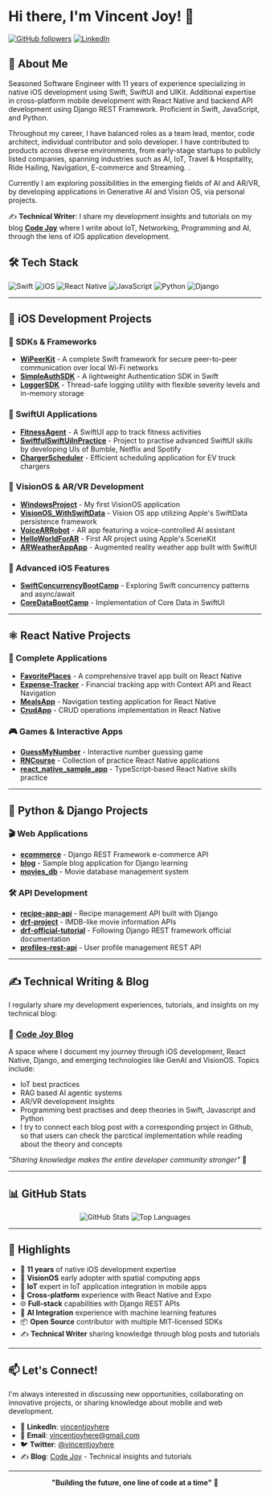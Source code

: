 # Hi there, I'm Vincent Joy! 👋

[![GitHub followers](https://img.shields.io/github/followers/vincentjoy?label=Follow&style=social)](https://github.com/vincentjoy)
[![LinkedIn](https://img.shields.io/badge/LinkedIn-Connect-blue)](https://www.linkedin.com/in/vincentjoyhere/)

## 🚀 About Me

Seasoned Software Engineer with 11 years of experience specializing in native iOS development using Swift, SwiftUI and UIKit. Additional expertise in cross-platform mobile development with React Native and backend API development using Django REST Framework. Proficient in Swift, JavaScript, and Python.

Throughout my career, I have balanced roles as a team lead, mentor, code architect, individual contributor and solo developer. I have contributed to products across diverse environments, from early-stage startups to publicly listed companies, spanning industries such as AI, IoT, Travel & Hospitality, Ride Hailing, Navigation, E-commerce and Streaming. .

Currently I am exploring possibilities in the emerging fields of AI and AR/VR, by developing applications in Generative AI and Vision OS, via personal projects.

✍️ **Technical Writer**: I share my development insights and tutorials on my blog **[Code Joy](https://code-joy.hashnode.dev)** where I write about IoT, Networking, Programming and AI, through the lens of iOS application development.

## 🛠️ Tech Stack

![Swift](https://img.shields.io/badge/Swift-FA7343?style=for-the-badge&logo=swift&logoColor=white)
![iOS](https://img.shields.io/badge/iOS-000000?style=for-the-badge&logo=ios&logoColor=white)
![React Native](https://img.shields.io/badge/React_Native-20232A?style=for-the-badge&logo=react&logoColor=61DAFB)
![JavaScript](https://img.shields.io/badge/JavaScript-F7DF1E?style=for-the-badge&logo=javascript&logoColor=black)
![Python](https://img.shields.io/badge/Python-3776AB?style=for-the-badge&logo=python&logoColor=white)
![Django](https://img.shields.io/badge/Django-092E20?style=for-the-badge&logo=django&logoColor=white)

---

## 📱 iOS Development Projects

### 🔧 SDKs & Frameworks
- **[WiPeerKit](https://github.com/vincentjoy/WiPeerKit)** - A complete Swift framework for secure peer-to-peer communication over local Wi-Fi networks
- **[SimpleAuthSDK](https://github.com/vincentjoy/SimpleAuthSDK)** - A lightweight Authentication SDK in Swift
- **[LoggerSDK](https://github.com/vincentjoy/LoggerSDK)** - Thread-safe logging utility with flexible severity levels and in-memory storage

### 🎨 SwiftUI Applications
- **[FitnessAgent](https://github.com/vincentjoy/FitnessAgent)** - A SwiftUI app to track fitness activities
- **[SwiftfulSwiftUiInPractice](https://github.com/vincentjoy/SwiftfulSwiftUiInPractice)** - Project to practise advanced SwiftUI skills by developing UIs of Bumble, Netflix and Spotify
- **[ChargerScheduler](https://github.com/vincentjoy/ChargerScheduler)** - Efficient scheduling application for EV truck chargers

### 🥽 VisionOS & AR/VR Development
- **[WindowsProject](https://github.com/vincentjoy/WindowsProject)** - My first VisionOS application
- **[VisionOS_WithSwiftData](https://github.com/vincentjoy/VisionOS_WithSwiftData)** - Vision OS app utilizing Apple's SwiftData persistence framework
- **[VoiceARRobot](https://github.com/vincentjoy/VoiceARRobot)** - AR app featuring a voice-controlled AI assistant
- **[HelloWorldForAR](https://github.com/vincentjoy/HelloWorldForAR)** - First AR project using Apple's SceneKit
- **[ARWeatherAppApp](https://github.com/vincentjoy/ARWeatherAppApp)** - Augmented reality weather app built with SwiftUI

### 🔗 Advanced iOS Features
- **[SwiftConcurrencyBootCamp](https://github.com/vincentjoy/SwiftConcurrencyBootCamp)** - Exploring Swift concurrency patterns and async/await
- **[CoreDataBootCamp](https://github.com/vincentjoy/CoreDataBootCamp)** - Implementation of Core Data in SwiftUI

---

## ⚛️ React Native Projects

### 📱 Complete Applications
- **[FavoritePlaces](https://github.com/vincentjoy/FavoritePlaces)** - A comprehensive travel app built on React Native
- **[Expense-Tracker](https://github.com/vincentjoy/Expense-Tracker)** - Financial tracking app with Context API and React Navigation
- **[MealsApp](https://github.com/vincentjoy/MealsApp)** - Navigation testing application for React Native
- **[CrudApp](https://github.com/vincentjoy/CrudApp)** - CRUD operations implementation in React Native

### 🎮 Games & Interactive Apps
- **[GuessMyNumber](https://github.com/vincentjoy/GuessMyNumber)** - Interactive number guessing game
- **[RNCourse](https://github.com/vincentjoy/RNCourse)** - Collection of practice React Native applications
- **[react_native_sample_app](https://github.com/vincentjoy/react_native_sample_app)** - TypeScript-based React Native skills practice

---

## 🐍 Python & Django Projects

### 🎬 Web Applications
- **[ecommerce](https://github.com/vincentjoy/ecommerce)** - Django REST Framework e-commerce API
- **[blog](https://github.com/vincentjoy/blog)** - Sample blog application for Django learning
- **[movies_db](https://github.com/vincentjoy/movies_db)** - Movie database management system

### 🛠️ API Development
- **[recipe-app-api](https://github.com/vincentjoy/recipe-app-api)** - Recipe management API built with Django
- **[drf-project](https://github.com/vincentjoy/drf-project)** - IMDB-like movie information APIs
- **[drf-official-tutorial](https://github.com/vincentjoy/drf-official-tutorial)** - Following Django REST framework official documentation
- **[profiles-rest-api](https://github.com/vincentjoy/profiles-rest-api)** - User profile management REST API

---

## ✍️ Technical Writing & Blog

I regularly share my development experiences, tutorials, and insights on my technical blog:

### 📝 [Code Joy Blog](https://code-joy.hashnode.dev)
A space where I document my journey through iOS development, React Native, Django, and emerging technologies like GenAI and VisionOS. Topics include:
- IoT best practices
- RAG based AI agentic systems
- AR/VR development insights
- Programming best practises and deep theories in Swift, Javascript and Python
- I try to connect each blog post with a corresponding project in Github, so that users can check the parctical implementation while reading about the theory and concepts

*"Sharing knowledge makes the entire developer community stronger"* 🌟

---

## 📊 GitHub Stats

<div align="center">
  <img src="https://github-readme-stats.vercel.app/api?username=vincentjoy&show_icons=true&theme=radical" alt="GitHub Stats" />
  <img src="https://github-readme-stats.vercel.app/api/top-langs/?username=vincentjoy&layout=compact&theme=radical" alt="Top Languages" />
</div>

---

## 🌟 Highlights

- 🎯 **11 years** of native iOS development expertise
- 📱 **VisionOS** early adopter with spatial computing apps
- 🛜 **IoT** expert in IoT application integration in mobile apps
- 🔄 **Cross-platform** experience with React Native and Expo
- 🌐 **Full-stack** capabilities with Django REST APIs
- 🤖 **AI Integration** experience with machine learning features
- 📦 **Open Source** contributor with multiple MIT-licensed SDKs
- ✍️ **Technical Writer** sharing knowledge through blog posts and tutorials

---

## 📫 Let's Connect!

I'm always interested in discussing new opportunities, collaborating on innovative projects, or sharing knowledge about mobile and web development.

- 💼 **LinkedIn**: [vincentjoyhere](https://www.linkedin.com/in/vincentjoyhere/)
- 📧 **Email**: [vincentjoyhere@gmail.com](mailto:vincentjoyhere@gmail.com)
- 🐦 **Twitter**: [@vincentjoyhere](https://x.com/vincentjoyhere)
- ✍️ **Blog**: [Code Joy](https://code-joy.hashnode.dev) - Technical insights and tutorials

---

<div align="center">
  
**"Building the future, one line of code at a time"** 🚀

</div>

